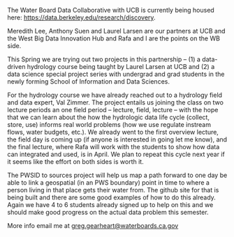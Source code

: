 The Water Board Data Collaborative with UCB is currently being housed here: https://data.berkeley.edu/research/discovery. 

Meredith Lee, Anthony Suen and Laurel Larsen are our partners at UCB and the West Big Data Innovation Hub and Rafa and I are the points on the WB side.

This Spring we are trying out two projects in this partnership – (1) a data-driven hydrology course being taught by Laurel Larsen at UCB and (2) a data science special project series with undergrad and grad students in the newly forming School of Information and Data Sciences. 

For the hydrology course we have already reached out to a hydrology field and data expert, Val Zimmer.  The project entails us joining the class on two lecture periods an one field period – lecture, field, lecture – with the hope that we can learn about the how the hydrologic data life cycle (collect, store, use) informs real world problems (how we use regulate instream flows, water budgets, etc.).  We already went to the first overview lecture, the field day is coming up (if anyone is interested in going let me know), and the final lecture, where Rafa will work with the students to show how data can integrated and used, is in April. We plan to repeat this cycle next year if it seems like the effort on both sides is worth it.

The PWSID to sources project will help us map a path forward to one day be able to link a geospatial (in an PWS boundary) point in time to where a person living in that place gets their water from. The github site for that is being built and there are some good examples of how to do this already.  Again we have 4 to 6 students already signed up to help on this and we should make good progress on the actual data problem this semester.

More info email me at greg.gearheart@waterboards.ca.gov
